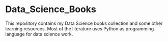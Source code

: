 # Data_Science_Books
This repository contains my Data Science books collection and some other learning resources. Most of the literature uses Python as programming language for data science work. 
